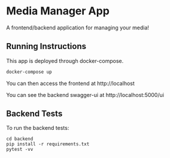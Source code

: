 # Media Manager App

A frontend/backend application for managing your media!


## Running Instructions

This app is deployed through docker-compose.
```bash
docker-compose up
```

You can then access the frontend at http://localhost

You can see the backend swagger-ui at http://localhost:5000/ui



## Backend Tests

To run the backend tests:
```
cd backend
pip install -r requirements.txt
pytest -vv
```
